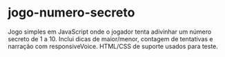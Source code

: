 # jogo-numero-secreto
Jogo simples em JavaScript onde o jogador tenta adivinhar um número secreto de 1 a 10. Inclui dicas de maior/menor, contagem de tentativas e narração com responsiveVoice. HTML/CSS de suporte usados para teste.
